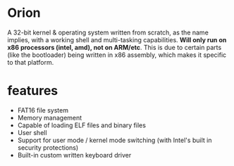 # Orion
A 32-bit kernel &amp; operating system written from scratch, as the name implies, with a working shell and multi-tasking capabilities. **Will only run on x86 processors (intel, amd), not on ARM/etc**. This is due to certain parts (like the bootloader) being written in x86 assembly, which makes it specific to that platform.

# features

- FAT16 file system
- Memory management
- Capable of loading ELF files and binary files
- User shell
- Support for user mode / kernel mode switching (with Intel's built in security protections)
- Built-in custom written keyboard driver
